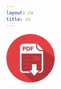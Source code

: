 ```yaml
---
layout: cv
title: cv
---
```


 [![pdf icon](/assets/cvpdf/pdf.png "Download Ananna's cv")](assets/cv/Ananna_CV.pdf)


